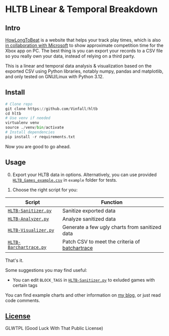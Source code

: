 # HLTB Linear & Temporal Breakdown

## Intro

[HowLongToBeat](https://howlongtobeat.com) is a website that helps your track play times, which is also [in collaboration with Microsoft](https://news.xbox.com/en-us/2022/09/14/september-updates-xbox-app-on-pc/) to show approximate competition time for the Xbox app on PC. The best thing is you can export your records to a CSV file so you really own your data, instead of relying on a third party.

This is a linear and temporal data analysis & visualization based on the exported CSV using Python libraries, notably numpy, pandas and matplotlib, and only tested on GNU/Linux with Python 3.12.

## Install

```python
# Clone repo
git clone https://github.com/Vinfall/hltb
cd hltb
# Use venv if needed
virtualenv venv
source ./venv/bin/activate
# Install dependencies
pip install -r requirements.txt
```

Now you are good to go ahead.

## Usage

0. Export your HLTB data in options. Alternatively, you can use provided [`HLTB_Games_example.csv`](example/HLTB_Games_example.csv) in `example` folder for tests.

1. Choose the right script for you:

| Script | Function |
|---|---|
| [`HLTB-Sanitizer.py`](HLTB-Sanitizer.py) | Sanitize exported data |
| [`HLTB-Analyzer.py`](HLTB-Analyzer.py) | Analyze sanitized data |
| [`HLTB-Visualizer.py`](HLTB-Visualizer.py) | Generate a few ugly charts from sanitized data |
| [`HLTB-Barchartrace.py`](HLTB-Barchartrace.py) | Patch CSV to meet the criteria of [batchartrace](https://github.com/FabDevGit/barchartrace) |

That's it.

Some suggestions you may find useful:
- You can edit `BLOCK_TAGS` in [`HLTB-Sanitizer.py`](HLTB-Sanitizer.py) to exluded games with certain tags

You can find example charts and other information on [my blog](https://blog.vinfall.com/posts/2023/11/hltb/), or just read code comments.

## [License](LICENSE)

GLWTPL (Good Luck With That Public License)
